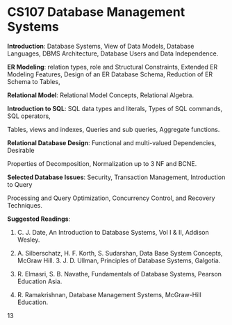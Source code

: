 # CS107   Database Management Systems

**Introduction**: Database Systems, View of Data Models, Database Languages, DBMS Architecture, Database Users and Data Independence.

**ER Modeling**: relation types, role and Structural Constraints, Extended ER Modeling Features, Design of an ER Database Schema, Reduction of ER Schema to Tables,

**Relational Model**: Relational Model Concepts, Relational Algebra.

**Introduction to SQL**: SQL data types and literals, Types of SQL commands, SQL operators,

Tables, views and indexes, Queries and sub queries, Aggregate functions.

**Relational Database Design**: Functional and multi-valued Dependencies, Desirable

Properties of Decomposition, Normalization up to 3 NF and BCNE.

**Selected Database Issues**: Security, Transaction Management, Introduction to Query

Processing and Query Optimization, Concurrency Control, and Recovery Techniques.


**Suggested Readings**:

1. C. J. Date, An Introduction to Database Systems, Vol I & II, Addison Wesley.

2. A. Silberschatz, H. F. Korth, S. Sudarshan, Data Base System Concepts, McGraw Hill. 3. J. D. Ullman, Principles of Database Systems, Galgotia.

4. R. Elmasri, S. B. Navathe, Fundamentals of Database Systems, Pearson Education Asia.

5. R. Ramakrishnan, Database Management Systems, McGraw-Hill Education.

13
